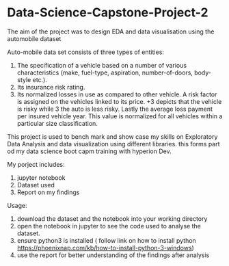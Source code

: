 # Data-Science-Capstone-Project-2

The  aim of the project was to design EDA and data visualisation using the automobile dataset

Auto-mobile data set consists of three types of entities:

1. The specification of a vehicle based on a number of various characteristics (make,
   fuel-type, aspiration, number-of-doors, body-style etc.).
2. Its insurance risk rating.
3. Its normalized losses in use as compared to other vehicle.
   A risk factor is assigned on the vehicles linked to its price. +3 depicts that the vehicle is risky
   while 3 the auto is less risky. Lastly the average loss payment per insured vehicle year. This
   value is normalized for all vehicles within a particular size classification.
   
This project is used to bench mark and show case my skills on Exploratory Data Analysis and data visualization using different libraries.
this forms part od my data science boot capm training with hyperion Dev.

My porject includes:

1. jupyter notebook
2. Dataset used
3. Report on my findings 


Usage:

1. download the dataset and the notebook into your working directory
2. open the notebook in jupyter to see the code used to analyse the dataset.
3. ensure python3 is installed ( follow link  on how to install python https://phoenixnap.com/kb/how-to-install-python-3-windows)
4. use the report for better understanding of the findings after analysis
